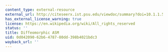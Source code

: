 ```yaml
---
content_type: external-resource
external_url: http://citeseerx.ist.psu.edu/viewdoc/summary?doi=10.1.1.59.1429
has_external_license_warning: true
license: https://en.wikipedia.org/wiki/All_rights_reserved
status: ''
title: Diffeomorphic ASM
uid: 0d042090-62b6-4787-80dd-398b4021bdc3
wayback_url: ''
---
```


